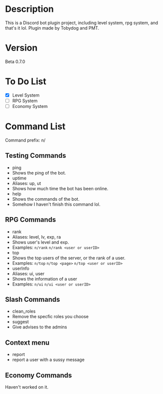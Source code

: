 # Description
This is a Discord bot plugin project, including level system, rpg system, and that's it lol.
Plugin made by Tobydog and PMT.
# Version
Beta 0.7.0

# To Do List
- [x] Level System
- [ ] RPG System
- [ ] Economy System

# Command List
Command prefix: n/

## Testing Commands
* ping
 * Shows the ping of the bot.
* uptime
 * Aliases: up, ut
 * Shows how much time the bot has been online.
* help
 * Shows the commands of the bot.
 * Somehow I haven't finish this command lol.

## RPG Commands
* rank
 * Aliases: level, lv, exp, ra
 * Shows user's level and exp.
 * Examples: `n/rank` `n/rank <user or userID>` 
* top
 * Shows the top users of the server, or the rank of a user.
 * Examples: `n/top` `n/top <page>` `n/top <user or userID>`
* userInfo
 * Aliases: ui, user
 * Shows the information of a user
 * Examples: `n/ui` `n/ui <user or userID>`

## Slash Commands
* clean_roles
 * Remove the specfic roles you choose
* suggest
 * Give advises to the admins

## Context menu
* report
 * report a user with a sussy message

## Economy Commands
Haven't worked on it.